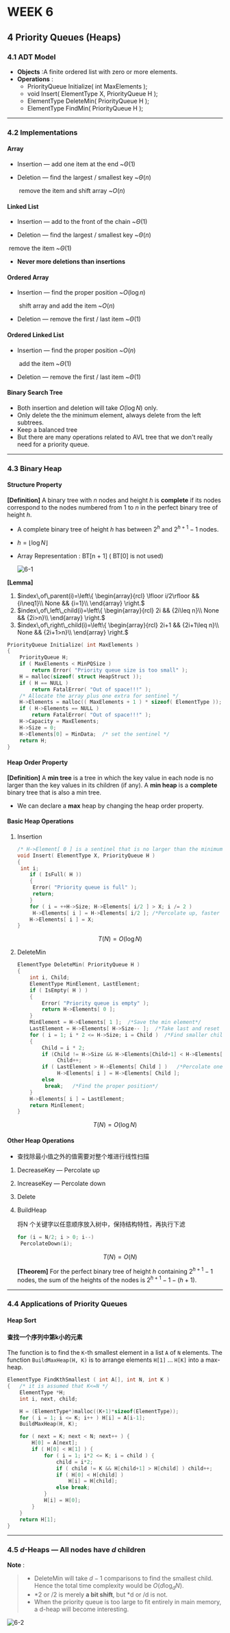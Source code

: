 # WEEK 6

## 4 Priority Queues (Heaps)

### 4.1 ADT Model

- **Objects** :A finite ordered list with zero or more elements.
- **Operations** :
  - PriorityQueue  Initialize( int MaxElements ); 
  - void  Insert( ElementType X, PriorityQueue H ); 
  - ElementType  DeleteMin( PriorityQueue H ); 
  - ElementType  FindMin( PriorityQueue H ); 

---

### 4.2 Implementations

#### Array

- Insertion — add one item at the end ~$\Theta(1)$

- Deletion — find the largest / smallest key ~$\Theta(n)$

  ​                     remove the item and shift array ~$O(n)$

#### Linked List 

- Insertion — add to the front of the chain ~$\Theta(1)$

-  Deletion — find the largest / smallest key ~$\Theta(n)$

  ​                      remove the item ~$\Theta(1)$

- **Never more deletions than insertions**

#### Ordered Array

- Insertion — find the proper position ~$O(\log n)$

  ​                      shift array and add the item  ~$O(n)$

- Deletion — remove the first / last item ~$\Theta(1)$

#### Ordered Linked List

- Insertion — find the proper position ~$O(n)$

  ​                      add the item  ~$\Theta(1)$

- Deletion — remove the first / last item ~$\Theta(1)$

#### Binary Search Tree

- Both insertion and deletion will take $O(\log N)$ only.
- Only delete the the minimum element, always delete from the left subtrees.
- Keep a balanced tree 
- But there are many operations related to AVL tree that we don't really need for a priority queue.

---

### 4.3 Binary Heap

#### Structure Property

**[Definition]** A binary tree with $n$ nodes and height $h$ is **complete**  if  its nodes correspond to the nodes numbered from $1$ to $n$ in the perfect binary tree of height $h$.

- A complete binary tree of height $h$ has between $2^h$ and $2^{h+1}-1$ nodes.

- $h=\lfloor\log N\rfloor$

- Array Representation : BT[n + 1]  ( BT[0] is not used)

  ![6-1](picture/6-1.png)

**[Lemma]** 

1. $index\,of\,parent(i)=\left\{
   \begin{array}{rcl}
   \lfloor i/2\rfloor && {i\neq1}\\
   None && {i=1}\\
   \end{array} \right.$
2. $index\,of\,left\_child(i)=\left\{
   \begin{array}{rcl}
   2i && {2i\leq n}\\
   None && {2i>n}\\
   \end{array} \right.$
3. $index\,of\,right\_child(i)=\left\{
   \begin{array}{rcl}
   2i+1 && {2i+1\leq n}\\
   None && {2i+1>n}\\
   \end{array} \right.$

```c
PriorityQueue Initialize( int MaxElements ) 
{ 
    PriorityQueue H; 
    if ( MaxElements < MinPQSize ) 
		return Error( "Priority queue size is too small" ); 
    H = malloc(sizeof( struct HeapStruct )); 
    if ( H == NULL ) 
		return FatalError( "Out of space!!!" ); 
    /* Allocate the array plus one extra for sentinel */ 
    H->Elements = malloc(( MaxElements + 1 ) * sizeof( ElementType )); 
    if ( H->Elements == NULL ) 
		return FatalError( "Out of space!!!" ); 
    H->Capacity = MaxElements; 
    H->Size = 0; 
    H->Elements[0] = MinData;  /* set the sentinel */
    return H; 
}
```

#### Heap Order Property

**[Definition]** A **min tree** is a tree in which the key value in each node is no larger than the key values in its children (if any).  A **min heap** is a **complete** binary tree that is also a min tree.

- We can declare a **max** heap by changing the heap order property.

#### Basic Heap Operations

1. Insertion

   ```c
   /* H->Element[ 0 ] is a sentinel that is no larger than the minimum element in the heap.*/ 
   void Insert( ElementType X, PriorityQueue H ) 
   { 
   	int i; 
       if ( IsFull( H )) 
       { 
   		Error( "Priority queue is full" ); 
   		return; 
       } 
       for ( i = ++H->Size; H->Elements[ i/2 ] > X; i /= 2 ) 
   		H->Elements[ i ] = H->Elements[ i/2 ]; /*Percolate up, faster than swap*/
       H->Elements[ i ] = X; 
   }
   ```

   $$
   T(N)=O(\log N)
   $$

2. DeleteMin

   ```c
   ElementType DeleteMin( PriorityQueue H ) 
   { 
       int i, Child; 
       ElementType MinElement, LastElement; 
       if ( IsEmpty( H ) ) 
       { 
           Error( "Priority queue is empty" ); 
           return H->Elements[ 0 ];   
       } 
       MinElement = H->Elements[ 1 ];  /*Save the min element*/
       LastElement = H->Elements[ H->Size-- ];  /*Take last and reset size*/
       for ( i = 1; i * 2 <= H->Size; i = Child )  /*Find smaller child*/ 
       {
           Child = i * 2; 
           if (Child != H->Size && H->Elements[Child+1] < H->Elements[Child]) 
      	    	Child++;     
           if ( LastElement > H->Elements[ Child ] )   /*Percolate one level*/ 
      	     	H->Elements[ i ] = H->Elements[ Child ]; 
           else     
           	break;   /*Find the proper position*/
       } 
       H->Elements[ i ] = LastElement; 
       return MinElement; 
   }
   ```
$$
T(N)=O(\log N)
$$

#### Other Heap Operations 

- 查找除最小值之外的值需要对整个堆进行线性扫描

1. DecreaseKey — Percolate up

2. IncreaseKey — Percolate down

3. Delete

4. BuildHeap

   将N 个关键字以任意顺序放入树中，保持结构特性，再执行下滤

   ```c
   for (i = N/2; i > 0; i--)
   	PercolateDown(i);
   ```

   $$
   T(N)=O(N)
   $$

   **[Theorem]** For the perfect binary tree of height $h$ containing $2^{h+1}-1$ nodes, the sum of the heights of the nodes is $2^{h+1}-1-(h+1)$.

---

### 4.4 Applications of Priority Queues

#### Heap Sort

#### 查找一个序列中第k小的元素

The function is to find the `K`-th smallest element in a list `A` of `N` elements.  The function `BuildMaxHeap(H, K)` is to arrange elements `H[1]` ... `H[K]` into a max-heap.  

```c
ElementType FindKthSmallest ( int A[], int N, int K )
{   /* it is assumed that K<=N */
    ElementType *H;
    int i, next, child;

    H = (ElementType*)malloc((K+1)*sizeof(ElementType));
    for ( i = 1; i <= K; i++ ) H[i] = A[i-1];
    BuildMaxHeap(H, K);

    for ( next = K; next < N; next++ ) {
        H[0] = A[next];
        if ( H[0] < H[1] ) {
            for ( i = 1; i*2 <= K; i = child ) {
                child = i*2;
                if ( child != K && H[child+1] > H[child] ) child++;
                if ( H[0] < H[child] )
                    H[i] = H[child];
                else break;
            }
            H[i] = H[0];
        }
    }
    return H[1];
}
```

---

### 4.5 $d$-Heaps — All nodes have $d$ children

**Note** :

> - DeleteMin will take $d-1$ comparisons to find the smallest child. Hence the total time complexity would be $O(d \log_d N)$.
> - *2 or /2 is merely **a bit shift**, but *d or /d is not.
> - When the priority queue is too large to fit entirely in main memory, a d-heap will become interesting.

<img src="picture/6-2.png" alt="6-2"  />